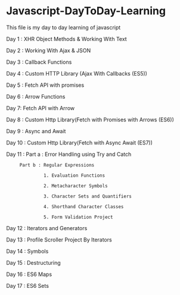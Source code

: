 # Javascript-DayToDay-Learning

This file is my day to day learning of javascript

Day 1 :  XHR Object Methods & Working With Text

Day 2 : Working With Ajax & JSON

Day 3 : Callback Functions

Day 4 : Custom HTTP Library (Ajax With Callbacks (ES5))

Day 5 : Fetch API with promises

Day 6 : Arrow Functions

Day 7: Fetch API with Arrow

Day 8 : Custom Http Library(Fetch with Promises with Arrows (ES6))

Day 9 : Async and Await

Day 10 : Custom Http Library(Fetch with Async Await (ES7))

Day 11 : Part a : Error Handling using Try and Catch 

         Part b : Regular Expressions
         
                  1. Evaluation Functions
                  
                  2. Metacharacter Symbols
                  
                  3. Character Sets and Quantifiers
                  
                  4. Shorthand Character Classes
                  
                  5. Form Validation Project

Day 12  : Iterators and Generators

Day 13 : Profile Scroller Project By Iterators

Day 14 : Symbols

Day 15 : Destructuring 

Day 16 : ES6 Maps

Day 17 : ES6 Sets
